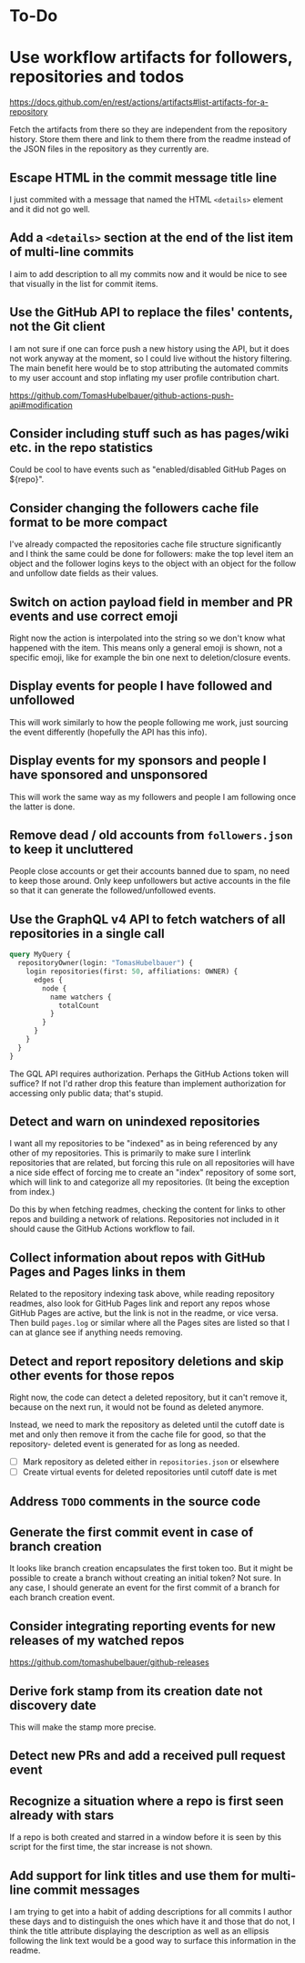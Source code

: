 # To-Do

# Use workflow artifacts for followers, repositories and todos

https://docs.github.com/en/rest/actions/artifacts#list-artifacts-for-a-repository

Fetch the artifacts from there so they are independent from the repository
history.
Store them there and link to them there from the readme instead of the JSON
files in the repository as they currently are.

## Escape HTML in the commit message title line

I just commited with a message that named the HTML `<details>` element and it
did not go well.

## Add a `<details>` section at the end of the list item of multi-line commits

I aim to add description to all my commits now and it would be nice to see that
visually in the list for commit items.

## Use the GitHub API to replace the files' contents, not the Git client

I am not sure if one can force push a new history using the API, but it does not
work anyway at the moment, so I could live without the history filtering. The
main benefit here would be to stop attributing the automated commits to my user
account and stop inflating my user profile contribution chart.

https://github.com/TomasHubelbauer/github-actions-push-api#modification

## Consider including stuff such as has pages/wiki etc. in the repo statistics

Could be cool to have events such as "enabled/disabled GitHub Pages on ${repo}".

## Consider changing the followers cache file format to be more compact

I've already compacted the repositories cache file structure significantly and I
think the same could be done for followers: make the top level item an object
and the follower logins keys to the object with an object for the follow and
unfollow date fields as their values.

## Switch on action payload field in member and PR events and use correct emoji

Right now the action is interpolated into the string so we don't know what
happened with the item. This means only a general emoji is shown, not a specific
emoji, like for example the bin one next to deletion/closure events.

## Display events for people I have followed and unfollowed

This will work similarly to how the people following me work, just sourcing the
event differently (hopefully the API has this info).

## Display events for my sponsors and people I have sponsored and unsponsored

This will work the same way as my followers and people I am following once the
latter is done.

## Remove dead / old accounts from `followers.json` to keep it uncluttered

People close accounts or get their accounts banned due to spam, no need to keep
those around. Only keep unfollowers but active accounts in the file so that it
can generate the followed/unfollowed events.

## Use the GraphQL v4 API to fetch watchers of all repositories in a single call

```graphql
query MyQuery {
  repositoryOwner(login: "TomasHubelbauer") {
    login repositories(first: 50, affiliations: OWNER) {
      edges {
        node {
          name watchers {
            totalCount
          }
        }
      }
    }
  }
} 
```

The GQL API requires authorization. Perhaps the GitHub Actions token will
suffice? If not I'd rather drop this feature than implement authorization for
accessing only public data; that's stupid.

## Detect and warn on unindexed repositories

I want all my repositories to be "indexed" as in being referenced by any other
of my repositories. This is primarily to make sure I interlink repositories that
are related, but forcing this rule on all repositories will have a nice side
effect of forcing me to create an "index" repository of some sort, which will
link to and categorize all my repositories. (It being the exception from index.)

Do this by when fetching readmes, checking the content for links to other repos
and building a network of relations. Repositories not included in it should
cause the GitHub Actions workflow to fail.

## Collect information about repos with GitHub Pages and Pages links in them

Related to the repository indexing task above, while reading repository readmes,
also look for GitHub Pages link and report any repos whose GitHub Pages are
active, but the link is not in the readme, or vice versa. Then build `pages.log`
or similar where all the Pages sites are listed so that I can at glance see if
anything needs removing.

## Detect and report repository deletions and skip other events for those repos

Right now, the code can detect a deleted repository, but it can't remove it,
because on the next run, it would not be found as deleted anymore.

Instead, we need to mark the repository as deleted until the cutoff date is met
and only then remove it from the cache file for good, so that the repository-
deleted event is generated for as long as needed.

- [ ] Mark repository as deleted either in `repositories.json` or elsewhere
- [ ] Create virtual events for deleted repositories until cutoff date is met

## Address `TODO` comments in the source code

## Generate the first commit event in case of branch creation

It looks like branch creation encapsulates the first token too. But it might be
possible to create a branch without creating an initial token? Not sure. In any
case, I should generate an event for the first commit of a branch for each
branch creation event.

## Consider integrating reporting events for new releases of my watched repos

https://github.com/tomashubelbauer/github-releases

## Derive fork stamp from its creation date not discovery date

This will make the stamp more precise.

## Detect new PRs and add a received pull request event

## Recognize a situation where a repo is first seen already with stars

If a repo is both created and starred in a window before it is seen by this
script for the first time, the star increase is not shown.

## Add support for link titles and use them for multi-line commit messages

I am trying to get into a habit of adding descriptions for all commits I author
these days and to distinguish the ones which have it and those that do not, I
think the title attribute displaying the description as well as an ellipsis
following the link text would be a good way to surface this information in the
readme.
